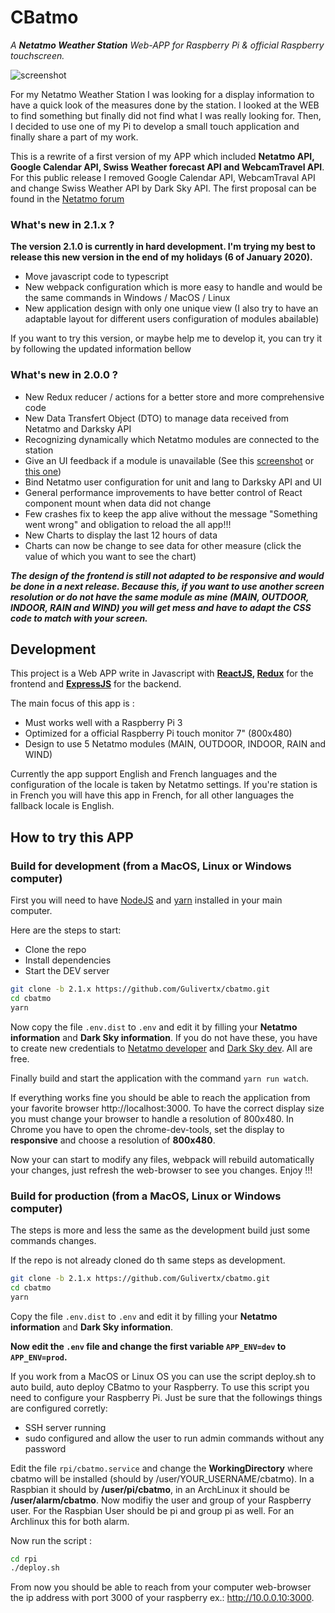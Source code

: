 # CBatmo
*A **Netatmo Weather Station** Web-APP for Raspberry Pi &amp; official Raspberry touchscreen.*

![screenshot](https://raw.githubusercontent.com/Gulivertx/cbatmo/2.1.x/screenshots/screenshot_011.png)

For my Netatmo Weather Station I was looking for a display information to have a quick look 
of the measures done by the station. I looked at the WEB to find something but finally did not 
find what I was really looking for. Then, I decided to use one of my Pi to develop a small touch 
application and finally share a part of my work.

This is a rewrite of a first version of my APP which included **Netatmo API, Google Calendar API, 
Swiss Weather forecast API and WebcamTravel API**. For this public 
release I removed Google Calendar API, WebcamTraval API and change Swiss Weather 
API by Dark Sky API. The first proposal can be found in the [Netatmo forum](https://forum.netatmo.com/viewtopic.php?f=5&t=14458)

### What's new in 2.1.x ?
**The version 2.1.0 is currently in hard development. I'm trying my best to release this new version in the end of my holidays (6 of January 2020).**

* Move javascript code to typescript
* New webpack configuration which is more easy to handle and would be the same commands in Windows / MacOS / Linux
* New application design with only one unique view (I also try to have an adaptable layout for different users configuration of modules abailable)

If you want to try this version, or maybe help me to develop it, you can try it by following the updated information bellow

### What's new in 2.0.0 ?
* New Redux reducer / actions for a better store and more comprehensive code
* New Data Transfert Object (DTO) to manage data received from Netatmo and Darksky API
* Recognizing dynamically which Netatmo modules are connected to the station
* Give an UI feedback if a module is unavailable (See this [screenshot](https://raw.githubusercontent.com/Gulivertx/cbatmo/master/screenshots/screenshot_008.png) or [this one](https://raw.githubusercontent.com/Gulivertx/cbatmo/master/screenshots/screenshot_006.png))
* Bind Netatmo user configuration for unit and lang to Darksky API and UI
* General performance improvements to have better control of React component mount when data did not change
* Few crashes fix to keep the app alive without the message "Something went wrong" and obligation to reload the all app!!!
* New Charts to display the last 12 hours of data
* Charts can now be change to see data for other measure (click the value of which you want to see the chart)

***The design of the frontend is still not adapted to be responsive and would be done in a next release. Because this, if you want to use another screen resolution or do not have the same module as mine (MAIN, OUTDOOR, INDOOR, RAIN and WIND) you will get mess and have to adapt the CSS code to match with your screen.***

## Development
This project is a Web APP write in Javascript with **[ReactJS](https://reactjs.org/), [Redux](https://redux.js.org/)** for the frontend and **[ExpressJS](https://expressjs.com/)** for the backend.

The main focus of this app is :
* Must works well with a Raspberry Pi 3
* Optimized for a official Raspberry Pi touch monitor 7" (800x480)
* Design to use 5 Netatmo modules (MAIN, OUTDOOR, INDOOR, RAIN and WIND)

Currently the app support English and French languages and the configuration of the locale is taken by 
Netatmo settings. If you're station is in French you will have this app in French, for all other 
languages the fallback locale is English.

## How to try this APP
### Build for development (from a MacOS, Linux or Windows computer)
First you will need to have [NodeJS](https://nodejs.org/en/) and [yarn](https://yarnpkg.com/en/) installed in your main computer.

Here are the steps to start:
* Clone the repo
* Install dependencies
* Start the DEV server

```bash
git clone -b 2.1.x https://github.com/Gulivertx/cbatmo.git
cd cbatmo
yarn
```

Now copy the file `.env.dist` to `.env` and edit it by filling your **Netatmo information** and **Dark Sky information**.
If you do not have these, you have to create new credentials to [Netatmo developer](https://dev.netatmo.com) and
[Dark Sky dev](https://darksky.net/dev). All are free.

Finally build and start the application with the command `yarn run watch`.

If everything works fine you should be able to reach the application from your favorite browser http://localhost:3000. 
To have the correct display size you must change your browser to handle a resolution of 800x480.
In Chrome you have to open the chrome-dev-tools, set the display to **responsive** and choose a resolution of **800x480**.

Now your can start to modify any files, webpack will rebuild automatically your changes, just refresh the web-browser to see you changes.
Enjoy !!!

### Build for production (from a MacOS, Linux or Windows computer)
The steps is more and less the same as the development build just some commands changes.

If the repo is not already cloned do th same steps as development.
```bash
git clone -b 2.1.x https://github.com/Gulivertx/cbatmo.git
cd cbatmo
yarn
```

Copy the file `.env.dist` to `.env` and edit it by filling your **Netatmo information** and **Dark Sky information**.

**Now edit the `.env` file and change the first variable `APP_ENV=dev` to `APP_ENV=prod`.**

If you work from a MacOS or Linux OS you can use the script deploy.sh to auto build, auto deploy CBatmo to your Raspberry. To use this script you
need to configure your Raspberry Pi. Just be sure that the followings things are configured corretly:

* SSH server running
* sudo configured and allow the user to run admin commands without any password

Edit the file `rpi/cbatmo.service` and change the **WorkingDirectory** where cbatmo will be installed (should by /user/YOUR_USERNAME/cbatmo).
In a Raspbian it should by **/user/pi/cbatmo**, in an ArchLinux it should be **/user/alarm/cbatmo**. Now modifiy the user and group of your
Raspberry user. For the Raspbian User should be pi and group pi as well. For an Archlinux this for both alarm.

Now run the script :
````bash
cd rpi
./deploy.sh
````

From now you should be able to reach from your computer web-browser the ip address with port 3000 of your raspberry ex.: http://10.0.0.10:3000.
